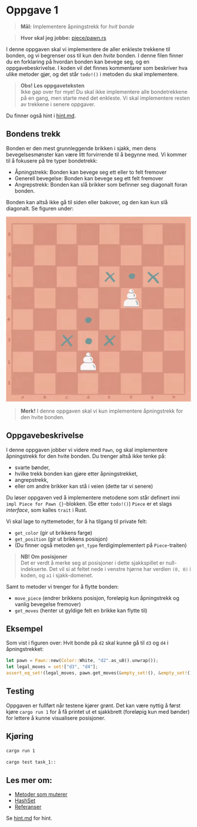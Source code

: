 # Oppgave 1
> **Mål:** Implementere åpningstrekk for _hvit bonde_

> **Hvor skal jeg jobbe:** [piece/pawn.rs](piece/pawn.rs)

I denne oppgaven skal vi implementere de aller enkleste trekkene til bonden, og vi begrenser oss til kun den _hvite_ 
bonden. I denne filen finner du en forklaring på hvordan bonden kan bevege seg, og en oppgavebeskrivelse. I koden 
vil det finnes kommentarer som beskriver hva ulike metoder gjør, og det står `todo!()` i metoden du skal implementere.

> **Obs! Les oppgaveteksten**  
> Ikke gap over for mye! Du skal ikke implementere alle bondetrekkene på en gang, men starte med det enkleste. Vi 
> skal implementere resten av trekkene i senere oppgaver.

Du finner også hint i [hint.md](./hint.md).

## Bondens trekk
Bonden er den mest grunnleggende brikken i sjakk, men dens bevegelsesmønster kan være litt forvirrende til å begynne 
med. Vi kommer til å fokusere på tre typer bondetrekk:
- Åpningstrekk: Bonden kan bevege seg ett eller to felt fremover
- Generell bevegelse: Bonden kan bevege seg ett felt fremover
- Angrepstrekk: Bonden kan slå brikker som befinner seg diagonalt foran bonden.

Bonden kan altså ikke gå til siden eller bakover, og den kan kun slå diagonalt. Se figuren under:

![Bondetrekk](../../images/moves/pawn.gif)

> **Merk!** I denne oppgaven skal vi kun implementere åpningstrekk for den hvite bonden.

## Oppgavebeskrivelse

I denne oppgaven jobber vi videre med `Pawn`, og skal implementere åpningstrekk for den hvite bonden. Du trenger 
altså ikke tenke på:
- svarte bønder,
- hvilke trekk bonden kan gjøre etter åpningstrekket,
- angrepstrekk,
- eller om andre brikker kan stå i veien (dette tar vi senere)

Du løser oppgaven ved å implementere metodene som står definert inni `impl Piece for Pawn {}`-blokken. (Se etter
`todo!()`) `Piece` er et slags *interface*, som kalles `trait` i Rust.

Vi skal lage to nyttemetoder, for å ha tilgang til private felt:
   - `get_color` (gir ut brikkens farge)
   - `get_position` (gir ut brikkens posisjon)
   - (Du finner også metoden `get_type` ferdigimplementert på `Piece`-traiten)

> **NB! Om posisjoner**  
> Det er verdt å merke seg at posisjoner i dette sjakkspillet er null-indekserte. Det vil si at feltet nede i
> venstre hjørne har verdien `(0, 0)` i koden, og `a1` i sjakk-domenet.

Samt to metoder vi trenger for å flytte bonden:
   - `move_piece` (endrer brikkens posisjon, foreløpig kun åpningstrekk og vanlig bevegelse fremover)
   - `get_moves` (henter ut gyldige felt en brikke kan flytte til)

## Eksempel
Som vist i figuren over: Hvit bonde på `d2` skal kunne gå til `d3` og `d4` i åpningstrekket:

```rust
let pawn = Pawn::new(Color::White, "d2".as_u8().unwrap());
let legal_moves = set!["d3", "d4"];
assert_eq_set!(legal_moves, pawn.get_moves(&empty_set!(), &empty_set!()));
```

## Testing
Oppgaven er fullført når testene kjører grønt.
Det kan være nyttig å først kjøre `cargo run 1` for å få printet ut et sjakkbrett (foreløpig kun med bønder) for 
lettere å kunne visualisere posisjoner.

## Kjøring
```bash
cargo run 1
```
```bash
cargo test task_1::
```

## Les mer om:
   - [Metoder som muterer](https://doc.rust-lang.org/book/ch05-03-method-syntax.html?#defining-methods)
   - [HashSet](https://doc.rust-lang.org/std/collections/struct.HashSet.html)
   - [Referanser](https://doc.rust-lang.org/book/ch04-02-references-and-borrowing.html)

Se [hint.md](hint.md) for hint.